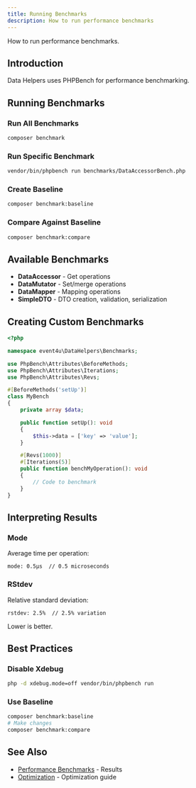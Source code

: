 ```yaml
---
title: Running Benchmarks
description: How to run performance benchmarks
---
```


How to run performance benchmarks.

## Introduction

Data Helpers uses PHPBench for performance benchmarking.

## Running Benchmarks

### Run All Benchmarks

```bash
composer benchmark
```

### Run Specific Benchmark

```bash
vendor/bin/phpbench run benchmarks/DataAccessorBench.php
```

### Create Baseline

```bash
composer benchmark:baseline
```

### Compare Against Baseline

```bash
composer benchmark:compare
```

## Available Benchmarks

- **DataAccessor** - Get operations
- **DataMutator** - Set/merge operations
- **DataMapper** - Mapping operations
- **SimpleDTO** - DTO creation, validation, serialization

## Creating Custom Benchmarks

```php
<?php

namespace event4u\DataHelpers\Benchmarks;

use PhpBench\Attributes\BeforeMethods;
use PhpBench\Attributes\Iterations;
use PhpBench\Attributes\Revs;

#[BeforeMethods('setUp')]
class MyBench
{
    private array $data;

    public function setUp(): void
    {
        $this->data = ['key' => 'value'];
    }

    #[Revs(1000)]
    #[Iterations(5)]
    public function benchMyOperation(): void
    {
        // Code to benchmark
    }
}
```

## Interpreting Results

### Mode

Average time per operation:

```
mode: 0.5μs  // 0.5 microseconds
```

### RStdev

Relative standard deviation:

```
rstdev: 2.5%  // 2.5% variation
```

Lower is better.

## Best Practices

### Disable Xdebug

```bash
php -d xdebug.mode=off vendor/bin/phpbench run
```

### Use Baseline

```bash
composer benchmark:baseline
# Make changes
composer benchmark:compare
```

## See Also

- [Performance Benchmarks](/performance/benchmarks/) - Results
- [Optimization](/performance/optimization/) - Optimization guide
